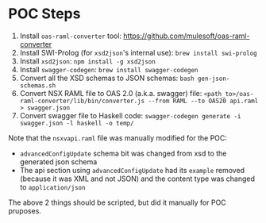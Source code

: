 # POC Steps

1. Install `oas-raml-converter` tool: https://github.com/mulesoft/oas-raml-converter
1. Install SWI-Prolog (for `xsd2json`'s internal use): `brew install swi-prolog`
1. Install `xsd2json`: `npm install -g xsd2json`
1. Install `swagger-codegen`: `brew install swagger-codegen`
1. Convert all the XSD schemas to JSON schemas: `bash gen-json-schemas.sh`
1. Convert NSX RAML file to OAS 2.0 (a.k.a. swagger) file: `<path_to>/oas-raml-converter/lib/bin/converter.js --from RAML --to OAS20 api.raml > swagger.json`
1. Convert swagger file to Haskell code: `swagger-codegen generate -i swagger.json -l haskell -o temp/`

Note that the `nsxvapi.raml` file was manually modified for the POC:

* `advancedConfigUpdate` schema bit was changed from xsd to the generated json schema
* The api section using `advancedConfigUpdate` had its `example` removed (because it was XML and not JSON) and the content type was changed to `application/json`

The above 2 things should be scripted, but did it manually for POC pruposes.
